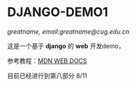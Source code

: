 <html>
  <body>
    <h1>DJANGO-DEMO1</h1>
    <address>
      <p>greatname, email:greatname@cug.edu.cn</p>
    </address>
    <p>这是一个基于 <strong>django</strong> 的 <strong>web</strong> 开发demo，</p>
    <p>参考教程：<a href="https://developer.mozilla.org/en-US/docs/Learn/Server-side/Django">MDN WEB DOCS</a></p>
    <p>目前已经进行到第八部分 8/11</p>
  </body>
</html>

